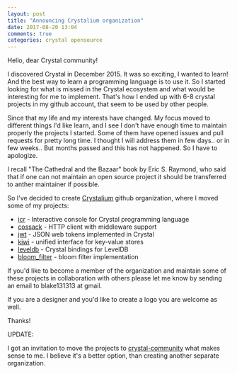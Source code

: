 ```yaml
---
layout: post
title: "Announcing Crystalium organization"
date: 2017-08-20 13:04
comments: true
categories: crystal opensource
---
```


Hello, dear Crystal community!

I discovered Crystal in December 2015. It was so exciting, I wanted to learn!
And the best way to learn a programming language is to use it. So I started looking for what
is missed in the Crystal ecosystem and what would be interesting for me to implement.
That's how I ended up with 6-8 crystal projects in my github account, that seem to be used
by other people.

Since that my life and my interests have changed. My focus moved to different things I'd like learn,
and I see I don't have enough time to maintain properly the projects I started.
Some of them have opened issues and pull requests for pretty long time. I thought I will address them
in few days.. or in few weeks.. But months passed and this has not happened. So I have to apologize.

I recall "The Cathedral and the Bazaar" book by Eric S. Raymond, who said that if one can not maintain
an open source project it should be transferred to anther maintainer if possible.

So I've decided to create [Crystalium](https://github.com/crystalium) github organization,
where I moved some of my projects:

* [icr](https://github.com/crystalium/icr) - Interactive console for Crystal programming language
* [cossack](https://github.com/crystalium/cossack) - HTTP client with middleware support
* [jwt](https://github.com/crystalium/jwt) - JSON web tokens implemented in Crystal
* [kiwi](https://github.com/crystalium/kiwi) - unified interface for key-value stores
* [leveldb](https://github.com/crystalium/leveldb) - Crystal bindings for LevelDB
* [bloom_filter](https://github.com/crystalium/bloom_filter) - bloom filter implementation

If you'd like to become a member of the organization and maintain
some of these projects in collaboration with others
please let me know by sending an email to blake131313 at gmail.

If you are a designer and you'd like to create a logo you are welcome as well.

Thanks!

UPDATE:

I got an invitation to move the projects to [crystal-community](https://github.com/crystal-community)
what makes sense to me. I believe it's a better option, than creating another separate organization.
